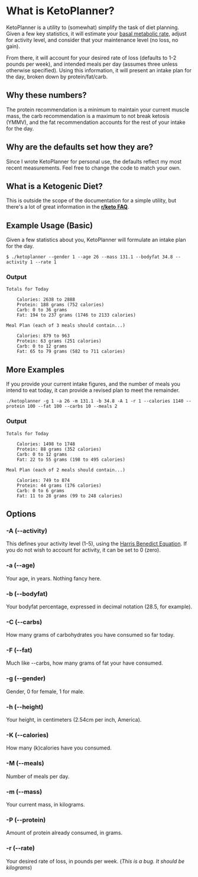 # What is KetoPlanner? #

KetoPlanner is a utility to (somewhat) simplify the task of diet planning. Given a few key statistics, it will estimate your [basal metabolic rate](https://en.wikipedia.org/wiki/Basal_metabolic_rate), adjust for activity level, and consider that your maintenance level (no loss, no gain).

From there, it will account for your desired rate of loss (defaults to 1-2 pounds per week), and intended meals per day (assumes three unless otherwise specified). Using this information, it will present an intake plan for the day, broken down by protein/fat/carb.

## Why these numbers? ##

The protein recommendation is a minimum to maintain your current muscle mass, the carb recommendation is a maximum to not break ketosis (YMMV), and the fat recommendation accounts for the rest of your intake for the day. 

## Why are the defaults set how they are? ##

Since I wrote KetoPlanner for personal use, the defaults reflect my most recent measurements. Feel free to change the code to match your own.

## What is a Ketogenic Diet? ##

This is outside the scope of the documentation for a simple utility, but there's a lot of great information in the **[r/keto FAQ](http://www.reddit.com/help/faqs/keto)**.

## Example Usage (Basic) ##

Given a few statistics about you, KetoPlanner will formulate an intake plan for the day.

    $ ./ketoplanner --gender 1 --age 26 --mass 131.1 --bodyfat 34.8 --activity 1 --rate 1

### Output ###
    Totals for Today

        Calories: 2638 to 2888
        Protein: 188 grams (752 calories)
        Carb: 0 to 36 grams
        Fat: 194 to 237 grams (1746 to 2133 calories)

    Meal Plan (each of 3 meals should contain...)

        Calories: 879 to 963
        Protein: 63 grams (251 calories)
        Carb: 0 to 12 grams
        Fat: 65 to 79 grams (582 to 711 calories)

## More Examples ##

If you provide your current intake figures, and the number of meals you intend to eat today, it can provide a revised plan to meet the remainder.

    ./ketoplanner -g 1 -a 26 -m 131.1 -b 34.8 -A 1 -r 1 --calories 1140 --protein 100 --fat 100 --carbs 10 --meals 2

### Output ###
    Totals for Today

        Calories: 1498 to 1748
        Protein: 88 grams (352 calories)
        Carb: 0 to 12 grams
        Fat: 22 to 55 grams (198 to 495 calories)

    Meal Plan (each of 2 meals should contain...)

        Calories: 749 to 874
        Protein: 44 grams (176 calories)
        Carb: 0 to 6 grams
        Fat: 11 to 28 grams (99 to 248 calories)

## Options ##

### -A (--activity) ###
This defines your activity level (1-5), using the [Harris Benedict Equation](https://en.wikipedia.org/wiki/Harris-Benedict_equation). If you do not wish to account for activity, it can be set to 0 (zero).

### -a (--age) ###
Your age, in years. Nothing fancy here.

### -b (--bodyfat) ###
Your bodyfat percentage, expressed in decimal notation (28.5, for example).

### -C (--carbs) ###
How many grams of carbohydrates you have consumed so far today.

### -F (--fat) ###
Much like --carbs, how many grams of fat your have consumed.

### -g (--gender) ###
Gender, 0 for female, 1 for male.

### -h (--height) ###
Your height, in centimeters (2.54cm per inch, America).

### -K (--calories) ###
How many (k)calories have you consumed.

### -M (--meals) ###
Number of meals per day.

### -m (--mass) ###
Your current mass, in kilograms.

### -P (--protein) ###
Amount of protein already consumed, in grams.

### -r (--rate) ###
Your desired rate of loss, in pounds per week. (*This is a bug. It should be kilograms*)
